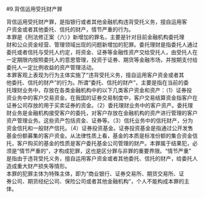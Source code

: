#9.背信运用受托财产罪
<p>背信运用受托财产罪，是指银行或者其他金融机构违背受托义务，擅自运用客<br />
      户资金或者其他委托、信托的财产，情节严重的行为。<br />
      本罪是《刑法修正案（六）》新增加的罪名，主要是针对目前金融机构委托理<br />
      财和公众资金经营、管理领域出现的问题新增加的犯罪。委托理财是指委托人通过<br />
      委托或者信托与受托人约定，将资金、证券等金融性资产交给受托人，由受托人在<br />
      一定期限内按照委托人的意思管理，投资于证券、期货等金融市场，并按期支付给<br />
      委托人一定比例收益的资产管理活动。<br />
      本罪客观上表现为行为主体实施了“违背受托义务，擅自运用客户资金或者其<br />
      他委托、信托的财产”的行为。所谓“委托、信托的财产”，主要是指在当前的委<br />
      托理财业务中，存放在各类金融机构中的以下几类客户资金和资产：（1）证券投<br />
      资业务中的客户交易资金。在我国的证券交易制度中，客户交易结算资金指客户在<br />
      证券公司存放的用于买卖证券的资金。（2）委托理财业务中的客户资产。委托理<br />
      财业务是金融机构接受客户的委托，对客户存放在金融机构的资产进行管理的客户<br />
      资产管理业务。这些资产包括资金、证券等。（3）信托业务中的信托财产，分为<br />
      资金信托和一般财产信托。（4）证券投资基金。证券投资基金是指通过公开发售<br />
      基金份额募集的客户资金。从法律性质上看，基金的本质是标准份额的集合资金信<br />
      托，客户购买的基金的性质是客户委托基金公司管理的财产。本罪属于结果犯，必<br />
      须是“情节严重的”，才构成犯罪，这也是区分罪与非罪的重要界限。“情节严重”<br />
      是指由于违背受托义务，擅自运用客户资金或者其他委托、信托的财产，给委托人<br />
      造成重大财产损失等情形。<br />
      本罪的犯罪主体为特殊主体，即为“商业银行、证券交易所、期货交易所、证<br />
      券公司、期货经纪公司、保险公司或者其他金融机构”，个人不能构成本罪的主体。<br />
      <br />
      <br />
    </p>
